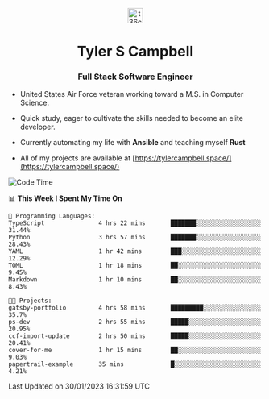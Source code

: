 <p align="center">
<a href="https://www.linkedin.com/in/t36campbell" target="blank"><img align="center" src="https://ik.imagekit.io/t36campbell/Portfolio/linkedin.png.original_m8bbGgPh6.png" alt="t36campbell" height="30" width="30" /></a>
</p>
<h1 align="center">Tyler S Campbell</h1>
<h3 align="center">Full Stack Software Engineer</h3>

* United States Air Force veteran working toward a M.S. in Computer Science.

* Quick study, eager to cultivate the skills needed to become an elite developer.

* Currently automating my life with **Ansible** and teaching myself **Rust**

* All of my projects are available at [https://tylercampbell.space/](https://tylercampbell.space/)

<!--START_SECTION:waka-->
![Code Time](http://img.shields.io/badge/Code%20Time-2%2C129%20hrs%2054%20mins-blue)

📊 **This Week I Spent My Time On** 

```text
💬 Programming Languages: 
TypeScript               4 hrs 22 mins       ███████░░░░░░░░░░░░░░░░░░   31.44% 
Python                   3 hrs 57 mins       ███████░░░░░░░░░░░░░░░░░░   28.43% 
YAML                     1 hr 42 mins        ███░░░░░░░░░░░░░░░░░░░░░░   12.29% 
TOML                     1 hr 18 mins        ██░░░░░░░░░░░░░░░░░░░░░░░   9.45% 
Markdown                 1 hr 10 mins        ██░░░░░░░░░░░░░░░░░░░░░░░   8.43%

🐱‍💻 Projects: 
gatsby-portfolio         4 hrs 58 mins       █████████░░░░░░░░░░░░░░░░   35.7% 
ps-dev                   2 hrs 55 mins       █████░░░░░░░░░░░░░░░░░░░░   20.95% 
ccf-import-update        2 hrs 50 mins       █████░░░░░░░░░░░░░░░░░░░░   20.41% 
cover-for-me             1 hr 15 mins        ██░░░░░░░░░░░░░░░░░░░░░░░   9.03% 
papertrail-example       35 mins             █░░░░░░░░░░░░░░░░░░░░░░░░   4.21%

```


 Last Updated on 30/01/2023 16:31:59 UTC
<!--END_SECTION:waka-->
